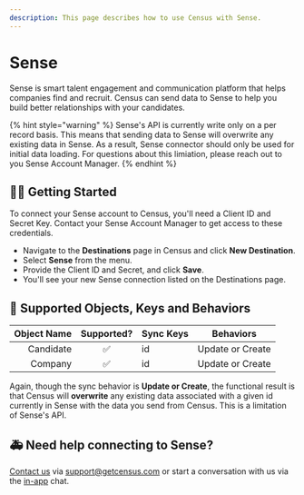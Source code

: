 ```yaml
---
description: This page describes how to use Census with Sense.
---
```


# Sense

Sense is smart talent engagement and communication platform that helps companies find and recruit. Census can send data to Sense to help you build better relationships with your candidates.

{% hint style="warning" %}
Sense's API is currently write only on a per record basis. This means that sending data to Sense will overwrite any existing data in Sense. As a result, Sense connector should only be used for initial data loading. For questions about this limiation, please reach out to you Sense Account Manager.
{% endhint %}

## 🏃‍♀️ Getting Started

To connect your Sense account to Census, you'll need a Client ID and Secret Key. Contact your Sense Account Manager to get access to these credentials.

* Navigate to the **Destinations** page in Census and click **New Destination**.
* Select **Sense** from the menu.
* Provide the Client ID and Secret, and click **Save**.
* You'll see your new Sense connection listed on the Destinations page.

## 🔀 Supported Objects, Keys and Behaviors

| **Object Name** | **Supported?** |  **Sync Keys**   | **Behaviors** |
| --------------: | :------------: | ---------------- | --------------|
|    Candidate    |        ✅      |        id        | Update or Create |
|     Company     |        ✅      |        id        | Update or Create |

Again, though the sync behavior is **Update or Create**, the functional result is that Census will **overwrite** any existing data associated with a given id currently in Sense with the data you send from Census. This is a limitation of Sense's API.

## 🚑 Need help connecting to Sense?

[Contact us](mailto:support@getcensus.com) via support@getcensus.com or start a conversation with us via the [in-app](https://app.getcensus.com) chat.
